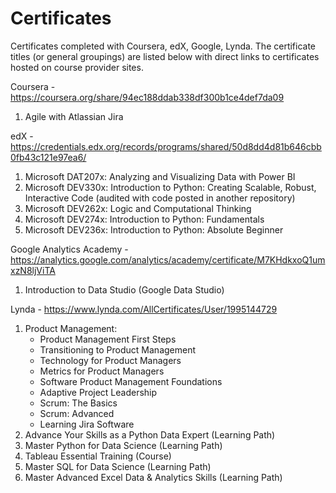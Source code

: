 # Certificates
Certificates completed with Coursera, edX, Google, Lynda.  The certificate titles (or general groupings) are listed below with direct links to certificates hosted on course provider sites.

Coursera - https://coursera.org/share/94ec188ddab338df300b1ce4def7da09
  1. Agile with Atlassian Jira

edX - https://credentials.edx.org/records/programs/shared/50d8dd4d81b646cbb0fb43c121e97ea6/
  1. Microsoft DAT207x: Analyzing and Visualizing Data with Power BI
  2. Microsoft DEV330x: Introduction to Python: Creating Scalable, Robust, Interactive Code (audited with code posted in another repository)
  3. Microsoft DEV262x: Logic and Computational Thinking
  4. Microsoft DEV274x: Introduction to Python: Fundamentals
  5. Microsoft DEV236x: Introduction to Python: Absolute Beginner

Google Analytics Academy - https://analytics.google.com/analytics/academy/certificate/M7KHdkxoQ1umxzN8ljViTA
  1. Introduction to Data Studio (Google Data Studio)

Lynda - https://www.lynda.com/AllCertificates/User/1995144729
  1. Product Management: 
     - Product Management First Steps
     - Transitioning to Product Management
     - Technology for Product Managers
     - Metrics for Product Managers
     - Software Product Management Foundations
     - Adaptive Project Leadership
     - Scrum: The Basics
     - Scrum: Advanced
     - Learning Jira Software
  2. Advance Your Skills as a Python Data Expert (Learning Path)
  3. Master Python for Data Science (Learning Path)
  4. Tableau Essential Training (Course)
  5. Master SQL for Data Science (Learning Path)
  6. Master Advanced Excel Data & Analytics Skills (Learning Path)
